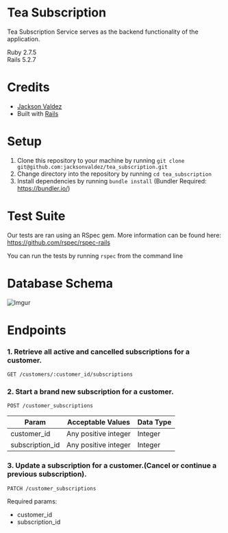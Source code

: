 # Tea Subscription

Tea Subscription Service serves as the backend functionality of the application.

Ruby 2.7.5  
Rails 5.2.7

# Credits
- [Jackson Valdez](https://github.com/jacksonvaldez)
- Built with [Rails](https://rubyonrails.org/)

# Setup

1. Clone this repository to your machine by running `git clone git@github.com:jacksonvaldez/tea_subscription.git`
2. Change directory into the repository by running `cd tea_subscription`
3. Install dependencies by running `bundle install` (Bundler Required: https://bundler.io/)

# Test Suite
Our tests are ran using an RSpec gem. More information can be found here: https://github.com/rspec/rspec-rails

You can run the tests by running `rspec` from the command line

# Database Schema
![Imgur](https://i.imgur.com/TSoTo7G.png)

# Endpoints
### 1. Retrieve all active and cancelled subscriptions for a customer.  
`GET /customers/:customer_id/subscriptions`  


### 2. Start a brand new subscription for a customer.  
`POST /customer_subscriptions`  

| Param | Acceptable Values | Data Type   |
| ----------- | ----------- | ----------- |
| customer_id | Any positive integer | Integer |
| subscription_id | Any positive integer | Integer |

### 3. Update a subscription for a customer.(Cancel or continue a previous subscription).  
`PATCH /customer_subscriptions`  

Required params:
- customer_id
- subscription_id

